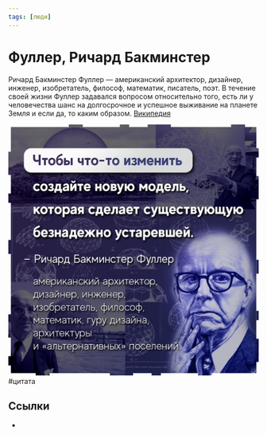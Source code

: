 ```yaml
---
tags: [люди]
---
```

# Фуллер, Ричард Бакминстер

Ричард Бакминстер Фуллер — американский архитектор, дизайнер, инженер, изобретатель, философ, математик, писатель, поэт. В течение своей жизни Фуллер задавался вопросом относительно того, есть ли у человечества шанс на долгосрочное и успешное выживание на планете Земля и если да, то каким образом. [Википедия](https://ru.wikipedia.org/wiki/%D0%A4%D1%83%D0%BB%D0%BB%D0%B5%D1%80,_%D0%A0%D0%B8%D1%87%D0%B0%D1%80%D0%B4_%D0%91%D0%B0%D0%BA%D0%BC%D0%B8%D0%BD%D1%81%D1%82%D0%B5%D1%80)

![Fuller](../assets/Fuller.jpg) #цитата

## Ссылки

* 